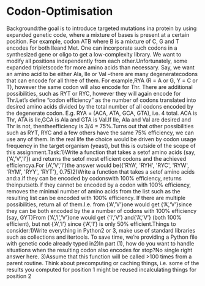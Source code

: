 # Codon-Optimisation

Background:the goal is to introduce targeted mutations ina protein by using expanded genetic code, where a mixture of bases is present at a certain position. For example, codon ATB where B is a mixture of C, G and T encodes for both Ileand Met. One can incorporate such codons in a synthesized gene or oligo to get a low-complexity library. We want to modify all positions independently from each other.Unfortunately, some expanded tripletscode for more amino acids than necessary. Say, we want an amino acid to be either Ala, Ile or Val –there are many degeneratecodons that can encode for all three of them. For example,RYA (R = A or G, Y = C or T), however the same codon will also encode for Thr. There are additional possibilities, such as RYT or RYC, however they will again encode for Thr.Let’s define “codon efficiency” as the number of codons translated into desired amino acids divided by the total number of all codons encoded by the degenerate codon. E.g. RYA = (ACA, ATA, GCA, GTA), i.e. 4 total. ACA is Thr, ATA is Ile,GCA is Ala and GTA is Val.If Ile, Ala and Val are desired and Thr is not, thentheefficiency is 3/4 = 75%.Turns out that other possibilities such as RYT, RYC and a few others have the same 75% efficiency, we can use any of them. In the real life the choice would be driven by codon usage frequency in the target organism (yeast), but this is outside of the scope of this assignment.Task:1)Write a function that takes a setof amino acids (say, {‘A’,’V’,’I’}) and returns the setof most efficient codons and the achieved efficiencya.For {A’,’V’,’I’}the answer would be({'RYA', 'RYH', 'RYC', 'RYW', 'RYM', 'RYY', 'RYT'}, 0.75)2)Write a function that takes a setof amino acids and:a.if they can be encoded by codonswith 100% efficiency, returns theinputsetb.if they cannot be encoded by a codon with 100% efficiency, removes the minimal number of amino acids from the list such as the resulting list can be encoded with 100% efficiency. If there are multiple possibilities, return all of them.I.e. from {‘A’,’V’}one would get {‘A’,‘V’}since they can be both encoded by the a number of codons with 100% efficiency (say, GYT)From {‘A’,’I’,’V’}one would get {‘I’,’V’} and{‘A’,’V’} (both 100% efficient), but not {‘A’,’I’} since {‘A’,’I’} is only 50% efficient.Things to consider:1)Write everything in Python2 or 3, make use of standard libraries such as collections and itertools. To save time, we’re providing a Python file with genetic code already typed in2)In part (1), how do you want to handle situations when the resulting codon also encodes for stop?No single right answer here. 
3)Assume that this function will be called >100 times from a parent routine. Think about precomputing or caching things, i.e. some of the results you computed for position 1 might be reused incalculating things for position 2

